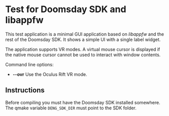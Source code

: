 # Test for Doomsday SDK and libappfw

This test application is a minimal GUI application based on *libappfw* and the rest of the Doomsday SDK. It shows a simple UI with a single label widget.

The application supports VR modes. A virtual mouse cursor is displayed if the native mouse cursor cannot be used to interact with window contents.

Command line options:

- **--ovr** Use the Oculus Rift VR mode.

## Instructions

Before compiling you must have the Doomsday SDK installed somewhere. The qmake variable `DENG_SDK_DIR` must point to the SDK folder.
